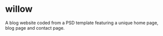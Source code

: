 # willow

A blog website coded from a PSD template featuring a unique home page, blog page and contact page.
